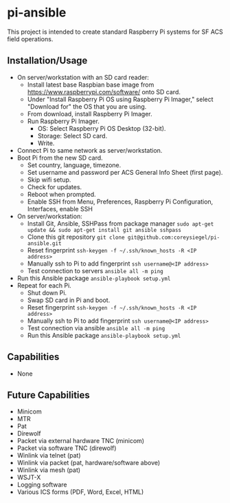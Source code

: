 # pi-ansible
This project is intended to create standard Raspberry Pi systems for SF ACS field operations.

## Installation/Usage
  * On server/workstation with an SD card reader:
    * Install latest base Raspbian base image from https://www.raspberrypi.com/software/ onto SD card.
    * Under "Install Raspberry Pi OS using Raspberry Pi Imager," select "Download for" the OS that you are using.
    * From download, install Raspberry Pi Imager.
    * Run Raspberry Pi Imager.
      * OS: Select Raspberry Pi OS Desktop (32-bit).
      * Storage: Select SD card.
      * Write.
  * Connect Pi to same network as server/workstation.
  * Boot Pi from the new SD card.
    * Set country, language, timezone.
    * Set username and password per ACS General Info Sheet (first page).
    * Skip wifi setup.
    * Check for updates.
    * Reboot when prompted.
    * Enable SSH from Menu, Preferences, Raspberry Pi Configuration, Interfaces, enable SSH
  * On server/workstation:
    * Install Git, Ansible, SSHPass from package manager `sudo apt-get update && sudo apt-get install git ansible sshpass`
    * Clone this git repository `git clone git@github.com:coreysiegel/pi-ansible.git`
    * Reset fingerprint `ssh-keygen -f ~/.ssh/known_hosts -R <IP address>`
    * Manually ssh to Pi to add fingerprint `ssh username@<IP address>`
    * Test connection to servers `ansible all -m ping`
  * Run this Ansible package `ansible-playbook setup.yml`
  * Repeat for each Pi.
    * Shut down Pi.
    * Swap SD card in Pi and boot.
    * Reset fingerprint `ssh-keygen -f ~/.ssh/known_hosts -R <IP address>`
    * Manually ssh to Pi to add fingerprint `ssh username@<IP address>`
    * Test connection via ansible `ansible all -m ping`
    * Run this Ansible package `ansible-playbook setup.yml`


## Capabilities
 * None

## Future Capabilities
 * Minicom
 * MTR
 * Pat
 * Direwolf
 * Packet via external hardware TNC (minicom)
 * Packet via software TNC (direwolf)
 * Winlink via telnet (pat)
 * Winlink via packet (pat, hardware/software above)
 * Winlink via mesh (pat)
 * WSJT-X
 * Logging software
 * Various ICS forms (PDF, Word, Excel, HTML)
